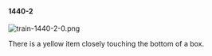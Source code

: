 #### 1440-2
![train-1440-2-0.png](https://github.com/lil-lab/nlvr/raw/master/nlvr/train/images/17/train-1440-2-0.png "train-1440-2-0.png")

There is a yellow item closely touching the bottom of a box.